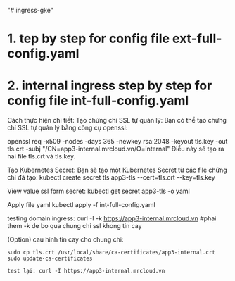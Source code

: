 "# ingress-gke" 
# 1. tep by step for config file ext-full-config.yaml








# 2. internal ingress step by step for config file int-full-config.yaml
Cách thực hiện chi tiết:
Tạo chứng chỉ SSL tự quản lý:
Bạn có thể tạo chứng chỉ SSL tự quản lý bằng công cụ openssl:

openssl req -x509 -nodes -days 365 -newkey rsa:2048 -keyout tls.key -out tls.crt -subj "/CN=app3-internal.mrcloud.vn/O=internal"
Điều này sẽ tạo ra hai file tls.crt và tls.key.

Tạo Kubernetes Secret:
Bạn sẽ tạo một Kubernetes Secret từ các file chứng chỉ đã tạo:
    kubectl create secret tls app3-tls --cert=tls.crt --key=tls.key
    
View value ssl form secret:
    kubectl get secret app3-tls -o yaml

Apply file yaml
    kubectl apply -f int-full-config.yaml 

testing domain ingress:
    curl -I -k https://app3-internal.mrcloud.vn   #phai them -k de bo qua chung chi ssl khong tin cay

(Option) cau hinh tin cay cho chung chi:

    sudo cp tls.crt /usr/local/share/ca-certificates/app3-internal.crt
    sudo update-ca-certificates

    test lại: curl -I https://app3-internal.mrcloud.vn












